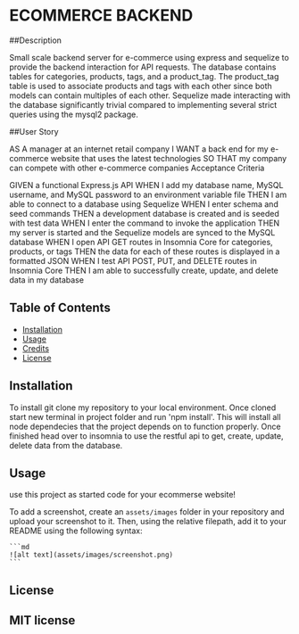 # ECOMMERCE BACKEND

##Description

Small scale backend server for e-commerce using express and sequelize to provide the backend interaction for API requests. The database contains tables for categories, products, tags, and a product_tag. The product_tag table is used to associate products and tags with each other since both models can contain multiples of each other. Sequelize made interacting with the database significantly trivial compared to implementing several strict queries using the mysql2 package.

##User Story

AS A manager at an internet retail company
I WANT a back end for my e-commerce website that uses the latest technologies
SO THAT my company can compete with other e-commerce companies
Acceptance Criteria

GIVEN a functional Express.js API
WHEN I add my database name, MySQL username, and MySQL password to an environment variable file
THEN I am able to connect to a database using Sequelize
WHEN I enter schema and seed commands
THEN a development database is created and is seeded with test data
WHEN I enter the command to invoke the application
THEN my server is started and the Sequelize models are synced to the MySQL database
WHEN I open API GET routes in Insomnia Core for categories, products, or tags
THEN the data for each of these routes is displayed in a formatted JSON
WHEN I test API POST, PUT, and DELETE routes in Insomnia Core
THEN I am able to successfully create, update, and delete data in my database


## Table of Contents 

- [Installation](#installation)
- [Usage](#usage)
- [Credits](#credits)
- [License](#license)

## Installation

To install git clone my repository to your local environment. Once cloned start new terminal in project folder and run 'npm install'. This will install all node dependecies that the project depends on to function properly. Once finished head over to insomnia to use the restful api to get, create, update, delete data from the database.

## Usage

use this project as started code for your ecommerse website!

To add a screenshot, create an `assets/images` folder in your repository and upload your screenshot to it. Then, using the relative filepath, add it to your README using the following syntax:

    ```md
    ![alt text](assets/images/screenshot.png)
    ```

## License

MIT license
---
